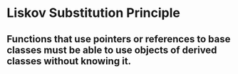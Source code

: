 # Liskov Substitution Principle

## Functions that use pointers or references to base classes must be able to use objects of derived classes without knowing it.
